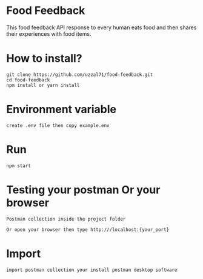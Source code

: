 # Food Feedback
This food feedback API response to every human eats food and then shares their experiences with food items.

# How to install?
```
git clone https://github.com/uzzal71/food-feedback.git
cd food-feedback
npm install or yarn install
```

# Environment variable
```
create .env file then copy example.env
```

# Run
```
npm start
```
# Testing your postman Or your browser
```
Postman collection inside the project folder
```
```
Or open your browser then type http:///localhost:{your_port}
```

# Import
```
import postman collection your install postman desktop software
```
